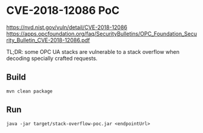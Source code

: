 # CVE-2018-12086 PoC

https://nvd.nist.gov/vuln/detail/CVE-2018-12086
https://apps.opcfoundation.org/faq/SecurityBulletins/OPC_Foundation_Security_Bulletin_CVE-2018-12086.pdf

TL;DR: some OPC UA stacks are vulnerable to a stack overflow when decoding specially crafted requests.

## Build

`mvn clean package`

## Run

`java -jar target/stack-overflow-poc.jar <endpointUrl>` 
